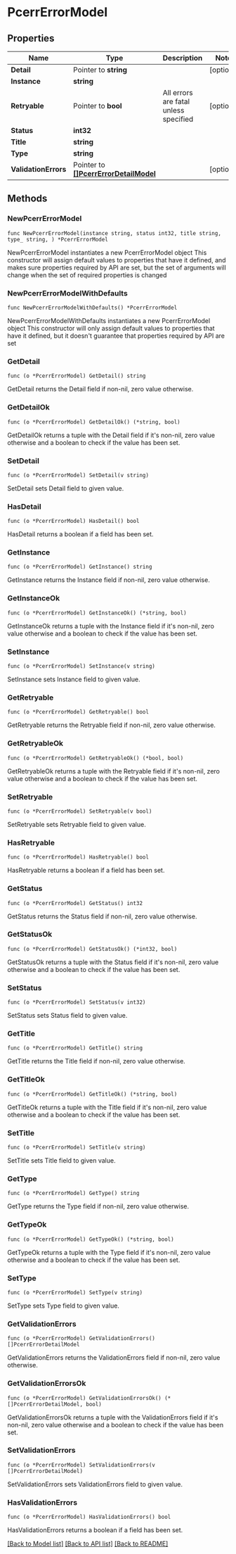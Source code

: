 # PcerrErrorModel

## Properties

Name | Type | Description | Notes
------------ | ------------- | ------------- | -------------
**Detail** | Pointer to **string** |  | [optional] 
**Instance** | **string** |  | 
**Retryable** | Pointer to **bool** | All errors are fatal unless specified | [optional] 
**Status** | **int32** |  | 
**Title** | **string** |  | 
**Type** | **string** |  | 
**ValidationErrors** | Pointer to [**[]PcerrErrorDetailModel**](PcerrErrorDetailModel.md) |  | [optional] 

## Methods

### NewPcerrErrorModel

`func NewPcerrErrorModel(instance string, status int32, title string, type_ string, ) *PcerrErrorModel`

NewPcerrErrorModel instantiates a new PcerrErrorModel object
This constructor will assign default values to properties that have it defined,
and makes sure properties required by API are set, but the set of arguments
will change when the set of required properties is changed

### NewPcerrErrorModelWithDefaults

`func NewPcerrErrorModelWithDefaults() *PcerrErrorModel`

NewPcerrErrorModelWithDefaults instantiates a new PcerrErrorModel object
This constructor will only assign default values to properties that have it defined,
but it doesn't guarantee that properties required by API are set

### GetDetail

`func (o *PcerrErrorModel) GetDetail() string`

GetDetail returns the Detail field if non-nil, zero value otherwise.

### GetDetailOk

`func (o *PcerrErrorModel) GetDetailOk() (*string, bool)`

GetDetailOk returns a tuple with the Detail field if it's non-nil, zero value otherwise
and a boolean to check if the value has been set.

### SetDetail

`func (o *PcerrErrorModel) SetDetail(v string)`

SetDetail sets Detail field to given value.

### HasDetail

`func (o *PcerrErrorModel) HasDetail() bool`

HasDetail returns a boolean if a field has been set.

### GetInstance

`func (o *PcerrErrorModel) GetInstance() string`

GetInstance returns the Instance field if non-nil, zero value otherwise.

### GetInstanceOk

`func (o *PcerrErrorModel) GetInstanceOk() (*string, bool)`

GetInstanceOk returns a tuple with the Instance field if it's non-nil, zero value otherwise
and a boolean to check if the value has been set.

### SetInstance

`func (o *PcerrErrorModel) SetInstance(v string)`

SetInstance sets Instance field to given value.


### GetRetryable

`func (o *PcerrErrorModel) GetRetryable() bool`

GetRetryable returns the Retryable field if non-nil, zero value otherwise.

### GetRetryableOk

`func (o *PcerrErrorModel) GetRetryableOk() (*bool, bool)`

GetRetryableOk returns a tuple with the Retryable field if it's non-nil, zero value otherwise
and a boolean to check if the value has been set.

### SetRetryable

`func (o *PcerrErrorModel) SetRetryable(v bool)`

SetRetryable sets Retryable field to given value.

### HasRetryable

`func (o *PcerrErrorModel) HasRetryable() bool`

HasRetryable returns a boolean if a field has been set.

### GetStatus

`func (o *PcerrErrorModel) GetStatus() int32`

GetStatus returns the Status field if non-nil, zero value otherwise.

### GetStatusOk

`func (o *PcerrErrorModel) GetStatusOk() (*int32, bool)`

GetStatusOk returns a tuple with the Status field if it's non-nil, zero value otherwise
and a boolean to check if the value has been set.

### SetStatus

`func (o *PcerrErrorModel) SetStatus(v int32)`

SetStatus sets Status field to given value.


### GetTitle

`func (o *PcerrErrorModel) GetTitle() string`

GetTitle returns the Title field if non-nil, zero value otherwise.

### GetTitleOk

`func (o *PcerrErrorModel) GetTitleOk() (*string, bool)`

GetTitleOk returns a tuple with the Title field if it's non-nil, zero value otherwise
and a boolean to check if the value has been set.

### SetTitle

`func (o *PcerrErrorModel) SetTitle(v string)`

SetTitle sets Title field to given value.


### GetType

`func (o *PcerrErrorModel) GetType() string`

GetType returns the Type field if non-nil, zero value otherwise.

### GetTypeOk

`func (o *PcerrErrorModel) GetTypeOk() (*string, bool)`

GetTypeOk returns a tuple with the Type field if it's non-nil, zero value otherwise
and a boolean to check if the value has been set.

### SetType

`func (o *PcerrErrorModel) SetType(v string)`

SetType sets Type field to given value.


### GetValidationErrors

`func (o *PcerrErrorModel) GetValidationErrors() []PcerrErrorDetailModel`

GetValidationErrors returns the ValidationErrors field if non-nil, zero value otherwise.

### GetValidationErrorsOk

`func (o *PcerrErrorModel) GetValidationErrorsOk() (*[]PcerrErrorDetailModel, bool)`

GetValidationErrorsOk returns a tuple with the ValidationErrors field if it's non-nil, zero value otherwise
and a boolean to check if the value has been set.

### SetValidationErrors

`func (o *PcerrErrorModel) SetValidationErrors(v []PcerrErrorDetailModel)`

SetValidationErrors sets ValidationErrors field to given value.

### HasValidationErrors

`func (o *PcerrErrorModel) HasValidationErrors() bool`

HasValidationErrors returns a boolean if a field has been set.


[[Back to Model list]](../README.md#documentation-for-models) [[Back to API list]](../README.md#documentation-for-api-endpoints) [[Back to README]](../README.md)



